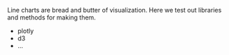 Line charts are bread and butter of visualization. Here we test out libraries and methods for making them.

* plotly
* d3
* ...

